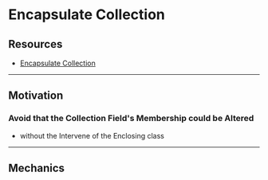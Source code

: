 # Encapsulate Collection


## Resources

- [Encapsulate Collection](https://memberservices.informit.com/my_account/webedition/9780135425664/html/encapsulatecollection.html)


---
## Motivation

### Avoid that the Collection Field's Membership could be Altered 

- without the Intervene of the Enclosing class


---
## Mechanics
